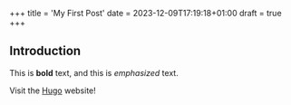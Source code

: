 +++
title = 'My First Post'
date = 2023-12-09T17:19:18+01:00
draft = true
+++

## Introduction

This is **bold** text, and this is *emphasized* text.

Visit the [Hugo](https://gohugo.io) website!